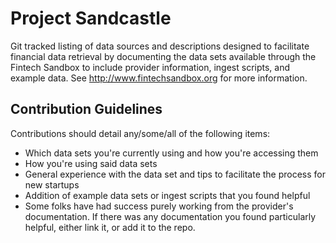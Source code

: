 # Project Sandcastle
Git tracked listing of data sources and descriptions designed to facilitate financial data retrieval by documenting the data sets available through the Fintech Sandbox to include provider information, ingest scripts, and example data. See http://www.fintechsandbox.org for more information. 

## Contribution Guidelines 
Contributions should detail any/some/all of the following items:
  - Which data sets you're currently using and how you're accessing them
  - How you're using said data sets
  - General experience with the data set and tips to facilitate the process for new startups
  - Addition of example data sets or ingest scripts that you found helpful
  - Some folks have had success purely working from the provider's documentation. If there was any documentation you found particularly helpful, either link it, or add it to the repo. 
